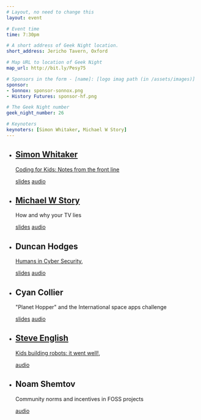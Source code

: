 ```yaml
---
# Layout, no need to change this
layout: event

# Event time
time: 7:30pm

# A short address of Geek Night location. 
short_address: Jericho Tavern, Oxford

# Map URL to location of Geek Night
map_url: http://bit.ly/Pesy75

# Sponsors in the form - [name]: [logo imag path (in /assets/images)]
sponsor:
- Sonnox: sponsor-sonnox.png
- History Futures: sponsor-hf.png

# The Geek Night number
geek_night_number: 26

# Keynoters
keynoters: [Simon Whitaker, Michael W Story]
---
```


<ul class="keynotes">
  <li>
    <h2><a href="http://twitter.com/s1mn">Simon Whitaker</a></h2>
    <p><a href="http://codeclass.tumblr.com/">Coding for Kids: Notes from the front line</a></p>
    <div class="downloads">
      <a href="http://media.ogn.s3.amazonaws.com/keynote-SimonWhitaker.pdf" target="_blank">slides</a> <a href="http://media.ogn.s3.amazonaws.com/26-keynote-SimonWhitaker.mp3" target="_blank">audio</a>
    </div>
  </li>
  <li>
    <h2><a href="https://twitter.com/mwstory">Michael W Story</a></h2>
    <p>How and why your TV lies</p>
    <div class="downloads">
     <a href="http://media.ogn.s3.amazonaws.com/keynote-MichaelStory.odp" target="_blank">slides</a> <a href="http://media.ogn.s3.amazonaws.com/26-keynote-MichaelWStory.mp3" target="_blank">audio</a>
    </div>
  </li>
</ul>

<ul class="microslots">
  <li>
    <h2>Duncan Hodges</h2>
    <p><a href="http://www.cybersecurity.ox.ac.uk/">Humans in Cyber Security</a>,</p>
    <div class="downloads">
      <a href="http://media.ogn.s3.amazonaws.com/microslot-DuncanHodges.pdf" target="_blank">slides</a> <a href="http://media.ogn.s3.amazonaws.com/26-microslot-DuncanHodges.mp3" target="_blank">audio</a>
    </div>
  </li>
  <li>
    <h2>Cyan Collier</h2>
    <p>"Planet Hopper" and the International space apps challenge</p>
    <div class="downloads">
      <a href="http://media.ogn.s3.amazonaws.com/microslot-CyanCollier.pdf" target="_blank">slides</a> <a href="http://media.ogn.s3.amazonaws.com/26-microslot-CyanCollier.mp3" target="_blank">audio</a>
    </div>
  </li>
  <li>
   <h2><a href="http://www.secomputing.co.uk">Steve English</a></h2>
    <p><a href="http://www.studentrobotics.org/">Kids building robots: it went well!</a>,</p>
    <div class="downloads">
      <a href="http://media.ogn.s3.amazonaws.com/26-microslot-SteveEnglish.mp3" target="_blank">audio</a>
    </div>
  </li>
  <li>
    <h2>Noam Shemtov</h2>
    <p>Community norms and incentives in FOSS projects</p>
	<div class="downloads">
		<a href="http://media.ogn.s3.amazonaws.com/26-microslot-NoamShemtov.mp3" target="_blank">audio</a>
	</div>
  </li>
</ul>